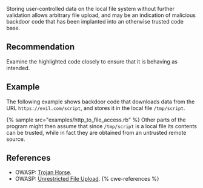 Storing user-controlled data on the local file system without further validation allows arbitrary file upload, and may be an indication of malicious backdoor code that has been implanted into an otherwise trusted code base.


## Recommendation
Examine the highlighted code closely to ensure that it is behaving as intended.


## Example
The following example shows backdoor code that downloads data from the URL `https://evil.com/script`, and stores it in the local file `/tmp/script`.

{% sample src="examples/http_to_file_access.rb" %}
Other parts of the program might then assume that since `/tmp/script` is a local file its contents can be trusted, while in fact they are obtained from an untrusted remote source.


## References
* OWASP: [Trojan Horse](https://www.owasp.org/index.php/Trojan_Horse).
* OWASP: [Unrestricted File Upload](https://www.owasp.org/index.php/Unrestricted_File_Upload).
{% cwe-references %}
